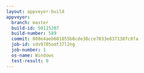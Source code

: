 ```yaml
---
layout: appveyor-build
appveyor:
  branch: master
  build-id: 50115207
  build-number: 589
  commit: 008e4aeb681055b8cde38cce7033e837138fc8fa
  job-id: sdv9705omt37l2ng
  job-number: 1
  os-name: Windows
  test-result: 0
---
```

